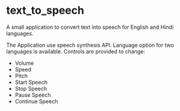 # text_to_speech
A small application to convert text into speech for English and Hindi languages.

The Application use speech synthesis API.
Language option for two languages is available.
Controls are provided to change:
- Volume
- Speed
- Pitch
- Start Speech
- Stop Speech
- Pause Speech
- Continue Speech
